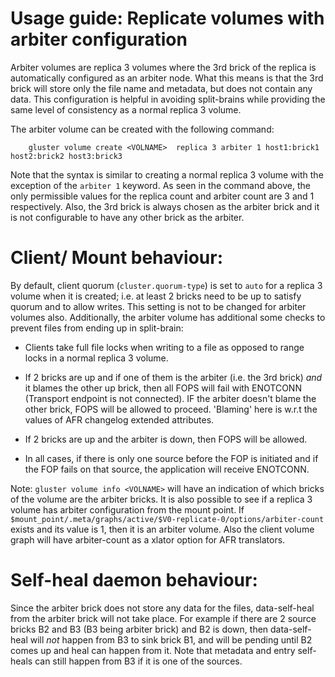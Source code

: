 Usage guide: Replicate volumes with arbiter configuration
==========================================================

Arbiter volumes are replica 3 volumes where the 3rd brick of the replica is
automatically configured as an arbiter node. What this means is that the 3rd
brick will store only the file name and metadata, but does not contain any data.
This configuration is helpful in avoiding split-brains while providing the same
level of consistency as a normal replica 3 volume.

The arbiter volume can be created with the following command:

		gluster volume create <VOLNAME>  replica 3 arbiter 1 host1:brick1 host2:brick2 host3:brick3

Note that the syntax is similar to creating a normal replica 3 volume with the
exception of the `arbiter 1` keyword. As seen in the command above, the only
permissible values for the replica count and arbiter count are 3 and 1
respectively. Also, the 3rd brick is always chosen as the arbiter brick and it
is not configurable to have any other brick as the arbiter.

Client/ Mount behaviour:
========================

By default, client quorum (`cluster.quorum-type`) is set to `auto` for a replica
3 volume when it is created;  i.e. at least 2 bricks need to be up to satisfy
quorum and to allow writes. This setting is not to be changed for arbiter
volumes also. Additionally, the arbiter volume has additional some checks to
prevent files from ending up in split-brain:

* Clients take full file locks when writing to a file as opposed to range locks
  in a normal replica 3 volume.

* If 2 bricks are up and if one of them is the arbiter (i.e. the 3rd brick) *and*
  it blames the other up brick, then all FOPS will fail with ENOTCONN (Transport
  endpoint is not connected). IF the arbiter doesn't blame the other brick,
  FOPS will be allowed to proceed. 'Blaming' here is w.r.t the values of AFR
  changelog extended attributes.

* If 2 bricks are up and the arbiter is down, then FOPS will be allowed.

* In all cases, if there is only one source before the FOP is initiated and if
  the FOP fails on that source, the application will receive ENOTCONN.

Note: `gluster volume info <VOLNAME>` will have an indication of which bricks
of the volume are the arbiter bricks.
It is also possible to see if a replica 3 volume has arbiter configuration from
the mount point. If
`$mount_point/.meta/graphs/active/$V0-replicate-0/options/arbiter-count` exists
and its value is 1, then it is an arbiter volume. Also the client volume graph
will have arbiter-count as a xlator option for AFR translators.

Self-heal daemon behaviour:
===========================
Since the arbiter brick does not store any data for the files, data-self-heal
from the arbiter brick will not take place. For example if there are 2 source
bricks B2 and B3 (B3 being arbiter brick) and B2 is down, then data-self-heal
will *not* happen from B3 to sink brick B1, and will be pending until B2 comes
up and heal can happen from it. Note that  metadata and entry self-heals can
still happen from B3 if it is one of the sources.
